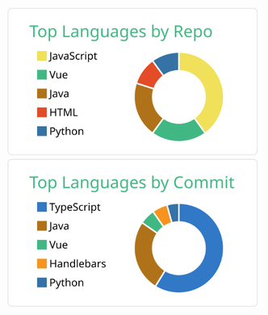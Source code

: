 ![](https://raw.githubusercontent.com/daikon0/daikon0/main/profile-summary-card-output/vue/1-repos-per-language.svg)![](https://raw.githubusercontent.com/daikon0/daikon0/main/profile-summary-card-output/vue/2-most-commit-language.svg)
